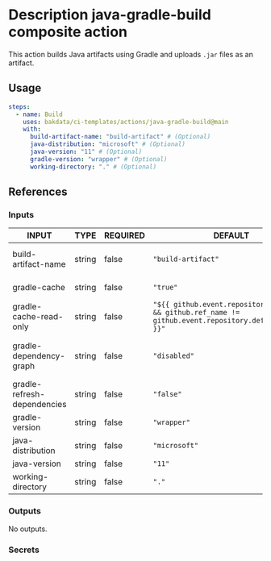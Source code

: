 # Description java-gradle-build composite action

This action builds Java artifacts using Gradle and uploads `.jar` files as an artifact.

## Usage

```yaml
steps:
  - name: Build
    uses: bakdata/ci-templates/actions/java-gradle-build@main
    with:
      build-artifact-name: "build-artifact" # (Optional)
      java-distribution: "microsoft" # (Optional)
      java-version: "11" # (Optional)
      gradle-version: "wrapper" # (Optional)
      working-directory: "." # (Optional)
```

## References

### Inputs

<!-- AUTO-DOC-INPUT:START - Do not remove or modify this section -->

| INPUT                       | TYPE   | REQUIRED | DEFAULT                                                                                                 | DESCRIPTION                                                                                                                                                               |
| --------------------------- | ------ | -------- | ------------------------------------------------------------------------------------------------------- | ------------------------------------------------------------------------------------------------------------------------------------------------------------------------- |
| build-artifact-name         | string | false    | `"build-artifact"`                                                                                      | Artifact name that is used for uploading build artifacts, see https://github.com/actions/upload-artifact (Default is build-artifact).                                     |
| gradle-cache                | string | false    | `"true"`                                                                                                | Whether Gradle caching is enabled or not. (Default is true)                                                                                                               |
| gradle-cache-read-only      | string | false    | `"${{ github.event.repository != null && github.ref_name != github.event.repository.default_branch }}"` | Whether Gradle caching should be read-only. By default this value is 'false' for workflows on the GitHub default branch and 'true' for workflows on other branches.       |
| gradle-dependency-graph     | string | false    | `"disabled"`                                                                                            | Configure GitHub dependency graph for Gradle. See https://github.com/gradle/actions/blob/main/docs/setup-gradle.md#github-dependency-graph-support. (Default is disabled) |
| gradle-refresh-dependencies | string | false    | `"false"`                                                                                               | Whether Gradle should refresh dependencies. (Default is false)                                                                                                            |
| gradle-version              | string | false    | `"wrapper"`                                                                                             | Gradle version to be installed. (Default is wrapper)                                                                                                                      |
| java-distribution           | string | false    | `"microsoft"`                                                                                           | Java distribution to be installed. (Default is microsoft)                                                                                                                 |
| java-version                | string | false    | `"11"`                                                                                                  | Java version to be installed. (Default is 11)                                                                                                                             |
| working-directory           | string | false    | `"."`                                                                                                   | Working directory of your Gradle artifacts. (Default is .)                                                                                                                |

<!-- AUTO-DOC-INPUT:END -->

### Outputs

<!-- AUTO-DOC-OUTPUT:START - Do not remove or modify this section -->

No outputs.

<!-- AUTO-DOC-OUTPUT:END -->

### Secrets
